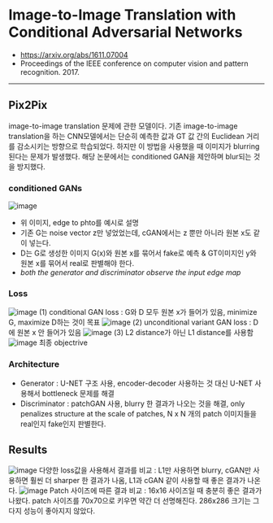 # Image-to-Image Translation with Conditional Adversarial Networks
- https://arxiv.org/abs/1611.07004
- Proceedings of the IEEE conference on computer vision and pattern recognition. 2017.
---
## Pix2Pix
image-to-image translation 문제에 관한 모델이다. 기존  image-to-image translation을 하는 CNN모델에서는 단순히 예측한 값과 GT 값 간의 Euclidean 거리를 감소시키는 방향으로 학습되었다. 하지만 이 방법을 사용했을 때 이미지가 blurring된다는 문제가 발생했다. 해당 논문에서는 conditioned GAN을 제안하며 blur되는 것을 방지했다.

### conditioned GANs
![image](https://user-images.githubusercontent.com/70581043/141312501-31181731-6c00-4d63-8c77-c6ab72817c58.png)
- 위 이미지, edge to phto를 예시로 설명
- 기존 G는 noise vector z만 넣었었는데, cGAN에서는 z 뿐만 아니라 원본 x도 같이 넣는다.
- D는 G로 생성한 이미지 G(x)와 원본 x를 묶어서 fake로 예측 & GT이미지인 y와 원본 x를 묶어서 real로 판별해야 한다.
- _both the generator and discriminator observe the input edge map_

### Loss
![image](https://user-images.githubusercontent.com/70581043/141313192-bc986a0f-6545-45d1-b4d5-ba4504d4f9fd.png)
(1) conditional GAN loss : G와 D 모두 원본 x가 들어가 있음, minimize G, maximize D하는 것이 목표
![image](https://user-images.githubusercontent.com/70581043/141313412-92e59ba0-a6e5-4c42-84fe-2ec0da886918.png)
(2) unconditional variant GAN loss : D에 원본 x 안 들어가 있음
![image](https://user-images.githubusercontent.com/70581043/141313577-5b5f2426-3a0a-4c48-aea0-0581d6d49ed0.png)
(3) L2 distance가 아닌 L1 distance를 사용함
![image](https://user-images.githubusercontent.com/70581043/141313678-3c41b3f4-cf16-44b6-a916-ee08bead9ae2.png)
최종 objectrive

### Architecture
- Generator : U-NET 구조 사용, encoder-decoder 사용하는 것 대신 U-NET 사용해서 bottleneck 문제를 해결
- Discriminator : patchGAN 사용, blurry 한 결과가 나오는 것을 해결, only penalizes structure at the scale of patches, N x N 개의 patch 이미지들을 real인지 fake인지 판별한다. 

## Results
![image](https://user-images.githubusercontent.com/70581043/141314157-261f0a57-c4b1-4e46-bb60-8a2cabfc4ac7.png)
다양한 loss값을 사용해서 결과를 비교 : L1만 사용하면 blurry, cGAN만 사용하면 훨씬 더 sharper 한 결과가 나옴, L1과 cGAN 같이 사용할 때 좋은 결과가 나온다.
![image](https://user-images.githubusercontent.com/70581043/141314487-3cd9e540-ec59-4f41-a092-c8bd01c0fd7b.png)
Patch 사이즈에 따른 결과 비교 : 16x16 사이즈일 때 충분히 좋은 결과가 나왔다. patch 사이즈를 70x70으로 키우면 약간 더 선명해진다. 286x286 크기는 그다지 성능이 좋아지지 않았다. 